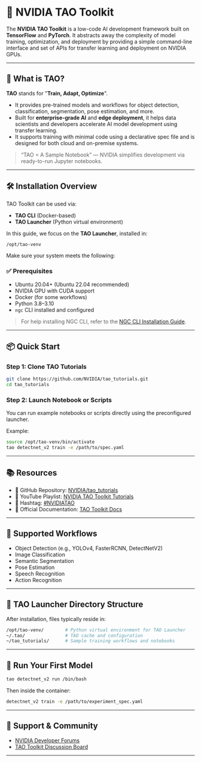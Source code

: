 # 🧠 NVIDIA TAO Toolkit

The **NVIDIA TAO Toolkit** is a low-code AI development framework built on **TensorFlow** and **PyTorch**. It abstracts away the complexity of model training, optimization, and deployment by providing a simple command-line interface and set of APIs for transfer learning and deployment on NVIDIA GPUs.

---

## 📌 What is TAO?

**TAO** stands for "**Train, Adapt, Optimize**".

- It provides pre-trained models and workflows for object detection, classification, segmentation, pose estimation, and more.
- Built for **enterprise-grade AI** and **edge deployment**, it helps data scientists and developers accelerate AI model development using transfer learning.
- It supports training with minimal code using a declarative spec file and is designed for both cloud and on-premise systems.

> “TAO = A Sample Notebook” — NVIDIA simplifies development via ready-to-run Jupyter notebooks.

---

## 🛠 Installation Overview

TAO Toolkit can be used via:

- **TAO CLI** (Docker-based)
- **TAO Launcher** (Python virtual environment)

In this guide, we focus on the **TAO Launcher**, installed in:

```bash
/opt/tao-venv
```

Make sure your system meets the following:

### ✅ Prerequisites

* Ubuntu 20.04+ (Ubuntu 22.04 recommended)
* NVIDIA GPU with CUDA support
* Docker (for some workflows)
* Python 3.8–3.10
* `ngc` CLI installed and configured

> For help installing NGC CLI, refer to the [NGC CLI Installation Guide](#).

---

## 📦 Quick Start

### Step 1: Clone TAO Tutorials

```bash
git clone https://github.com/NVIDIA/tao_tutorials.git
cd tao_tutorials
```

### Step 2: Launch Notebook or Scripts

You can run example notebooks or scripts directly using the preconfigured launcher.

Example:

```bash
source /opt/tao-venv/bin/activate
tao detectnet_v2 train -e /path/to/spec.yaml
```

---

## 📚 Resources

* 📘 GitHub Repository: [NVIDIA/tao\_tutorials](https://github.com/NVIDIA/tao_tutorials)
* 🎥 YouTube Playlist: [NVIDIA TAO Toolkit Tutorials](https://www.youtube.com/watch?v=kErfKDZ50To&list=PL5B692fm6--uVOY7csa54jjkjE1NYf1Un)
* 🔖 Hashtag: [#NVIDIATAO](https://www.youtube.com/hashtag/nvidiatao)
* 📄 Official Documentation: [TAO Toolkit Docs](https://docs.nvidia.com/tao)

---

## 🤖 Supported Workflows

* Object Detection (e.g., YOLOv4, FasterRCNN, DetectNetV2)
* Image Classification
* Semantic Segmentation
* Pose Estimation
* Speech Recognition
* Action Recognition

---

## 📁 TAO Launcher Directory Structure

After installation, files typically reside in:

```bash
/opt/tao-venv/        # Python virtual environment for TAO Launcher
~/.tao/               # TAO cache and configuration
~/tao_tutorials/      # Sample training workflows and notebooks
```

---

## 🚀 Run Your First Model

```bash
tao detectnet_v2 run /bin/bash
```

Then inside the container:

```bash
detectnet_v2 train -e /path/to/experiment_spec.yaml
```

---

## 💬 Support & Community

* [NVIDIA Developer Forums](https://forums.developer.nvidia.com/)
* [TAO Toolkit Discussion Board](https://forums.developer.nvidia.com/c/tao-toolkit/)

---
